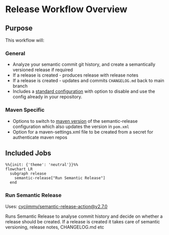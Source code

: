 # Release Workflow Overview <!-- {docsify-ignore-all} -->

## Purpose

This workflow will:

### General

- Analyze your semantic commit git history, and create a semantically versioned release if required
- If a release is created - produces release with release notes
- If a release is created - updates and commits `CHANGELOG.md` back to main branch
- Includes a [standard configuration](/.github/workflows/semantic-release-config.json) with option to disable and use the config already in your repository.

### Maven Specific

- Options to switch to [maven version](/.github/workflows/semantic-release-config-mvn.json) of the semantic-release configuration which also updates the version in `pom.xml`
- Option for a maven-settings.xml file to be created from a secret for authenticate maven repos

## Included Jobs

```mermaid
%%{init: {'theme': 'neutral'}}%%
flowchart LR
  subgraph release
    semantic-release["Run Semantic Release"]
  end
```

### Run Semantic Release

Uses: [cycjimmy/semantic-release-action@v2.7.0](https://github.com/cycjimmy/semantic-release-action)

Runs Semantic Release to analyse commit history and decide on whether a release should be created. If a release is created it takes care of semantic versioning, release notes, CHANGELOG.md etc
